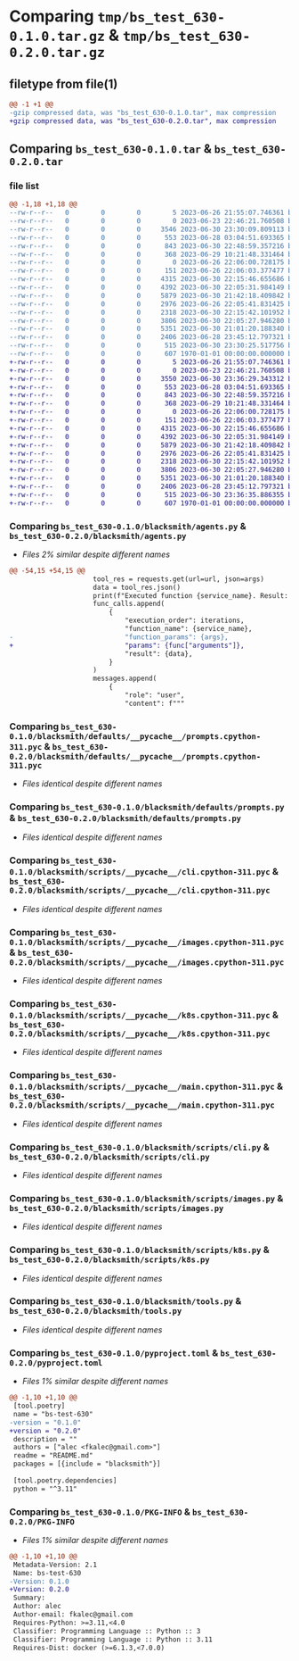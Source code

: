 # Comparing `tmp/bs_test_630-0.1.0.tar.gz` & `tmp/bs_test_630-0.2.0.tar.gz`

## filetype from file(1)

```diff
@@ -1 +1 @@
-gzip compressed data, was "bs_test_630-0.1.0.tar", max compression
+gzip compressed data, was "bs_test_630-0.2.0.tar", max compression
```

## Comparing `bs_test_630-0.1.0.tar` & `bs_test_630-0.2.0.tar`

### file list

```diff
@@ -1,18 +1,18 @@
--rw-r--r--   0        0        0        5 2023-06-26 21:55:07.746361 bs_test_630-0.1.0/README.md
--rw-r--r--   0        0        0        0 2023-06-23 22:46:21.760508 bs_test_630-0.1.0/blacksmith/__init__.py
--rw-r--r--   0        0        0     3546 2023-06-30 23:30:09.809113 bs_test_630-0.1.0/blacksmith/agents.py
--rw-r--r--   0        0        0      553 2023-06-28 03:04:51.693365 bs_test_630-0.1.0/blacksmith/defaults/__pycache__/prompts.cpython-311.pyc
--rw-r--r--   0        0        0      843 2023-06-30 22:48:59.357216 bs_test_630-0.1.0/blacksmith/defaults/prompts.py
--rw-r--r--   0        0        0      368 2023-06-29 10:21:48.331464 bs_test_630-0.1.0/blacksmith/llm.py
--rw-r--r--   0        0        0        0 2023-06-26 22:06:00.728175 bs_test_630-0.1.0/blacksmith/scripts/__init__.py
--rw-r--r--   0        0        0      151 2023-06-26 22:06:03.377477 bs_test_630-0.1.0/blacksmith/scripts/__pycache__/__init__.cpython-311.pyc
--rw-r--r--   0        0        0     4315 2023-06-30 22:15:46.655686 bs_test_630-0.1.0/blacksmith/scripts/__pycache__/cli.cpython-311.pyc
--rw-r--r--   0        0        0     4392 2023-06-30 22:05:31.984149 bs_test_630-0.1.0/blacksmith/scripts/__pycache__/images.cpython-311.pyc
--rw-r--r--   0        0        0     5879 2023-06-30 21:42:18.409842 bs_test_630-0.1.0/blacksmith/scripts/__pycache__/k8s.cpython-311.pyc
--rw-r--r--   0        0        0     2976 2023-06-26 22:05:41.831425 bs_test_630-0.1.0/blacksmith/scripts/__pycache__/main.cpython-311.pyc
--rw-r--r--   0        0        0     2318 2023-06-30 22:15:42.101952 bs_test_630-0.1.0/blacksmith/scripts/cli.py
--rw-r--r--   0        0        0     3806 2023-06-30 22:05:27.946280 bs_test_630-0.1.0/blacksmith/scripts/images.py
--rw-r--r--   0        0        0     5351 2023-06-30 21:01:20.188340 bs_test_630-0.1.0/blacksmith/scripts/k8s.py
--rw-r--r--   0        0        0     2406 2023-06-28 23:45:12.797321 bs_test_630-0.1.0/blacksmith/tools.py
--rw-r--r--   0        0        0      515 2023-06-30 23:30:25.517756 bs_test_630-0.1.0/pyproject.toml
--rw-r--r--   0        0        0      607 1970-01-01 00:00:00.000000 bs_test_630-0.1.0/PKG-INFO
+-rw-r--r--   0        0        0        5 2023-06-26 21:55:07.746361 bs_test_630-0.2.0/README.md
+-rw-r--r--   0        0        0        0 2023-06-23 22:46:21.760508 bs_test_630-0.2.0/blacksmith/__init__.py
+-rw-r--r--   0        0        0     3550 2023-06-30 23:36:29.343312 bs_test_630-0.2.0/blacksmith/agents.py
+-rw-r--r--   0        0        0      553 2023-06-28 03:04:51.693365 bs_test_630-0.2.0/blacksmith/defaults/__pycache__/prompts.cpython-311.pyc
+-rw-r--r--   0        0        0      843 2023-06-30 22:48:59.357216 bs_test_630-0.2.0/blacksmith/defaults/prompts.py
+-rw-r--r--   0        0        0      368 2023-06-29 10:21:48.331464 bs_test_630-0.2.0/blacksmith/llm.py
+-rw-r--r--   0        0        0        0 2023-06-26 22:06:00.728175 bs_test_630-0.2.0/blacksmith/scripts/__init__.py
+-rw-r--r--   0        0        0      151 2023-06-26 22:06:03.377477 bs_test_630-0.2.0/blacksmith/scripts/__pycache__/__init__.cpython-311.pyc
+-rw-r--r--   0        0        0     4315 2023-06-30 22:15:46.655686 bs_test_630-0.2.0/blacksmith/scripts/__pycache__/cli.cpython-311.pyc
+-rw-r--r--   0        0        0     4392 2023-06-30 22:05:31.984149 bs_test_630-0.2.0/blacksmith/scripts/__pycache__/images.cpython-311.pyc
+-rw-r--r--   0        0        0     5879 2023-06-30 21:42:18.409842 bs_test_630-0.2.0/blacksmith/scripts/__pycache__/k8s.cpython-311.pyc
+-rw-r--r--   0        0        0     2976 2023-06-26 22:05:41.831425 bs_test_630-0.2.0/blacksmith/scripts/__pycache__/main.cpython-311.pyc
+-rw-r--r--   0        0        0     2318 2023-06-30 22:15:42.101952 bs_test_630-0.2.0/blacksmith/scripts/cli.py
+-rw-r--r--   0        0        0     3806 2023-06-30 22:05:27.946280 bs_test_630-0.2.0/blacksmith/scripts/images.py
+-rw-r--r--   0        0        0     5351 2023-06-30 21:01:20.188340 bs_test_630-0.2.0/blacksmith/scripts/k8s.py
+-rw-r--r--   0        0        0     2406 2023-06-28 23:45:12.797321 bs_test_630-0.2.0/blacksmith/tools.py
+-rw-r--r--   0        0        0      515 2023-06-30 23:36:35.886355 bs_test_630-0.2.0/pyproject.toml
+-rw-r--r--   0        0        0      607 1970-01-01 00:00:00.000000 bs_test_630-0.2.0/PKG-INFO
```

### Comparing `bs_test_630-0.1.0/blacksmith/agents.py` & `bs_test_630-0.2.0/blacksmith/agents.py`

 * *Files 2% similar despite different names*

```diff
@@ -54,15 +54,15 @@
                     tool_res = requests.get(url=url, json=args)
                     data = tool_res.json()
                     print(f"Executed function {service_name}. Result: {data}")
                     func_calls.append(
                         {
                             "execution_order": iterations,
                             "function_name": {service_name},
-                            "function_params": {args},
+                            "params": {func["arguments"]},
                             "result": {data},
                         }
                     )
                     messages.append(
                         {
                             "role": "user",
                             "content": f"""
```

### Comparing `bs_test_630-0.1.0/blacksmith/defaults/__pycache__/prompts.cpython-311.pyc` & `bs_test_630-0.2.0/blacksmith/defaults/__pycache__/prompts.cpython-311.pyc`

 * *Files identical despite different names*

### Comparing `bs_test_630-0.1.0/blacksmith/defaults/prompts.py` & `bs_test_630-0.2.0/blacksmith/defaults/prompts.py`

 * *Files identical despite different names*

### Comparing `bs_test_630-0.1.0/blacksmith/scripts/__pycache__/cli.cpython-311.pyc` & `bs_test_630-0.2.0/blacksmith/scripts/__pycache__/cli.cpython-311.pyc`

 * *Files identical despite different names*

### Comparing `bs_test_630-0.1.0/blacksmith/scripts/__pycache__/images.cpython-311.pyc` & `bs_test_630-0.2.0/blacksmith/scripts/__pycache__/images.cpython-311.pyc`

 * *Files identical despite different names*

### Comparing `bs_test_630-0.1.0/blacksmith/scripts/__pycache__/k8s.cpython-311.pyc` & `bs_test_630-0.2.0/blacksmith/scripts/__pycache__/k8s.cpython-311.pyc`

 * *Files identical despite different names*

### Comparing `bs_test_630-0.1.0/blacksmith/scripts/__pycache__/main.cpython-311.pyc` & `bs_test_630-0.2.0/blacksmith/scripts/__pycache__/main.cpython-311.pyc`

 * *Files identical despite different names*

### Comparing `bs_test_630-0.1.0/blacksmith/scripts/cli.py` & `bs_test_630-0.2.0/blacksmith/scripts/cli.py`

 * *Files identical despite different names*

### Comparing `bs_test_630-0.1.0/blacksmith/scripts/images.py` & `bs_test_630-0.2.0/blacksmith/scripts/images.py`

 * *Files identical despite different names*

### Comparing `bs_test_630-0.1.0/blacksmith/scripts/k8s.py` & `bs_test_630-0.2.0/blacksmith/scripts/k8s.py`

 * *Files identical despite different names*

### Comparing `bs_test_630-0.1.0/blacksmith/tools.py` & `bs_test_630-0.2.0/blacksmith/tools.py`

 * *Files identical despite different names*

### Comparing `bs_test_630-0.1.0/pyproject.toml` & `bs_test_630-0.2.0/pyproject.toml`

 * *Files 1% similar despite different names*

```diff
@@ -1,10 +1,10 @@
 [tool.poetry]
 name = "bs-test-630"
-version = "0.1.0"
+version = "0.2.0"
 description = ""
 authors = ["alec <fkalec@gmail.com>"]
 readme = "README.md"
 packages = [{include = "blacksmith"}]
 
 [tool.poetry.dependencies]
 python = "^3.11"
```

### Comparing `bs_test_630-0.1.0/PKG-INFO` & `bs_test_630-0.2.0/PKG-INFO`

 * *Files 1% similar despite different names*

```diff
@@ -1,10 +1,10 @@
 Metadata-Version: 2.1
 Name: bs-test-630
-Version: 0.1.0
+Version: 0.2.0
 Summary: 
 Author: alec
 Author-email: fkalec@gmail.com
 Requires-Python: >=3.11,<4.0
 Classifier: Programming Language :: Python :: 3
 Classifier: Programming Language :: Python :: 3.11
 Requires-Dist: docker (>=6.1.3,<7.0.0)
```

